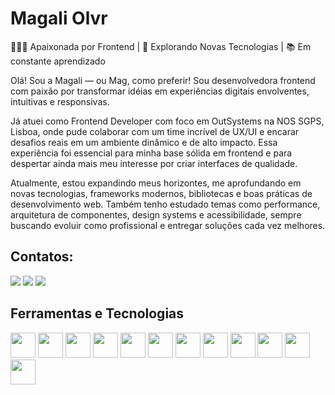# Magali Olvr

👩🏻‍💻 Apaixonada por Frontend | 🌱 Explorando Novas Tecnologias | 📚 Em constante aprendizado

Olá! Sou a Magali — ou Mag, como preferir! Sou desenvolvedora frontend com paixão por transformar idéias em experiências digitais envolventes, intuitivas e responsivas.

Já atuei como Frontend Developer com foco em OutSystems na NOS SGPS, Lisboa, onde pude colaborar com um time incrível de UX/UI e encarar desafios reais em um ambiente dinâmico e de alto impacto. Essa experiência foi essencial para minha base sólida em frontend e para despertar ainda mais meu interesse por criar interfaces de qualidade.

Atualmente, estou expandindo meus horizontes, me aprofundando em novas tecnologias, frameworks modernos, bibliotecas e boas práticas de desenvolvimento web. Também tenho estudado temas como performance, arquitetura de componentes, design systems e acessibilidade, sempre buscando evoluir como profissional e entregar soluções cada vez melhores.

## Contatos:

<div>

<a href="https://www.instagram.com/mag__olvr/" target="_blank"><img loading="lazy" src="https://img.shields.io/badge/-Instagram-%23E4405F?style=for-the-badge&logo=instagram&logoColor=white" target="_blank"></a>
<a href = "mailto:maagali.oliveira@gmail.com"><img loading="lazy" src="https://img.shields.io/badge/Gmail-D14836?style=for-the-badge&logo=gmail&logoColor=white" target="_blank"></a>
<a href= "https://www.linkedin.com/in/magalideoliveira/" target="_blank"><img loading="lazy" src="https://img.shields.io/badge/-LinkedIn-%230077B5?style=for-the-badge&logo=linkedin&logoColor=white" target="_blank"></a>   
</div>

## Ferramentas e Tecnologias
<div style="display:inline_block" >
  <img padding-right="20" width="40" height="40" loading="lazy" src="https://cdn.jsdelivr.net/gh/devicons/devicon@latest/icons/css3/css3-original.svg"/>
  <img loading="lazy" src="https://cdn.jsdelivr.net/gh/devicons/devicon@latest/icons/html5/html5-original.svg" padding-right="40" width="40" height="40"/>
  <img loading="lazy" src="https://cdn.jsdelivr.net/gh/devicons/devicon@latest/icons/javascript/javascript-plain.svg" padding-right="40" width="40" height="40"/>
  <img loading="lazy" src="https://cdn.jsdelivr.net/gh/devicons/devicon@latest/icons/typescript/typescript-original.svg" padding-right="40" width="40" height="40" />
  <img loading="lazy" src="https://cdn.jsdelivr.net/gh/devicons/devicon@latest/icons/react/react-original.svg" padding-right="40" width="40" height="40" />
  <img loading="lazy" src="https://cdn.jsdelivr.net/gh/devicons/devicon@latest/icons/vscode/vscode-original.svg" padding-right="40" width="40" height="40"/>
  <img loading="lazy" src="https://cdn.jsdelivr.net/gh/devicons/devicon@latest/icons/sass/sass-original.svg" padding-right="40" width="40" height="40"/>
  <img loading="lazy" src="https://cdn.jsdelivr.net/gh/devicons/devicon@latest/icons/figma/figma-original.svg" padding-right="40" width="40" height="40"/>
  <img loading="lazy" src="https://cdn.jsdelivr.net/gh/devicons/devicon@latest/icons/git/git-original.svg" padding-right="40" width="40" height="40"/>
  <img loading="lazy" src="https://cdn.jsdelivr.net/gh/devicons/devicon@latest/icons/github/github-original.svg" padding-right="40" width="40" height="40"/>
  <img loading="lazy" src="https://cdn.jsdelivr.net/gh/devicons/devicon@latest/icons/gitlab/gitlab-original.svg" padding-right="40" width="40" height="40"/>
  <img loading="lazy" src="https://cdn.jsdelivr.net/gh/devicons/devicon@latest/icons/vercel/vercel-original-wordmark.svg" padding-right="40" width="40" height="40"/>
  




  
  

</div>
